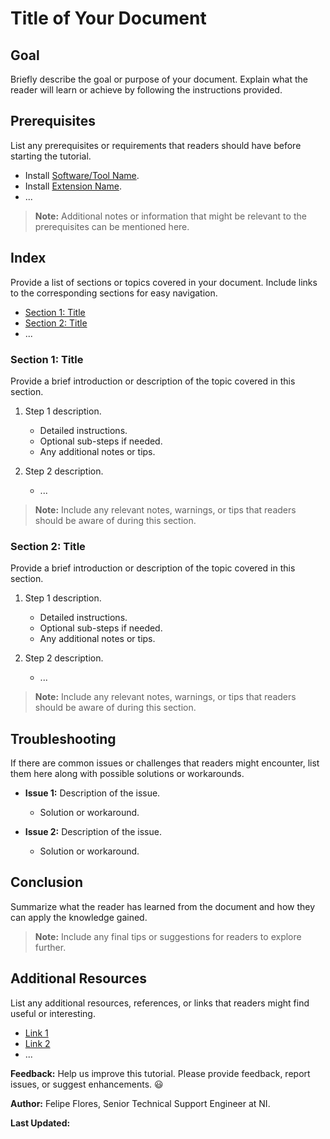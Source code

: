 # Title of Your Document

## Goal

Briefly describe the goal or purpose of your document. Explain what the reader will learn or achieve by following the instructions provided.

## Prerequisites

List any prerequisites or requirements that readers should have before starting the tutorial.

- Install [Software/Tool Name](link_to_installation_page).
- Install [Extension Name](link_to_extension_page).
- ...

> **Note:** Additional notes or information that might be relevant to the prerequisites can be mentioned here.

## Index

Provide a list of sections or topics covered in your document. Include links to the corresponding sections for easy navigation.

- [Section 1: Title](#section-1-title)
- [Section 2: Title](#section-2-title)
- ...



### Section 1: Title

Provide a brief introduction or description of the topic covered in this section.

1. Step 1 description.
    - Detailed instructions.
    - Optional sub-steps if needed.
    - Any additional notes or tips.

2. Step 2 description.
    - ...

> **Note:** Include any relevant notes, warnings, or tips that readers should be aware of during this section.



### Section 2: Title

Provide a brief introduction or description of the topic covered in this section.

1. Step 1 description.
    - Detailed instructions.
    - Optional sub-steps if needed.
    - Any additional notes or tips.

2. Step 2 description.
    - ...

> **Note:** Include any relevant notes, warnings, or tips that readers should be aware of during this section.



## Troubleshooting

If there are common issues or challenges that readers might encounter, list them here along with possible solutions or workarounds.

- **Issue 1:** Description of the issue.
    - Solution or workaround.

- **Issue 2:** Description of the issue.
    - Solution or workaround.



## Conclusion

Summarize what the reader has learned from the document and how they can apply the knowledge gained.

> **Note:** Include any final tips or suggestions for readers to explore further.



## Additional Resources

List any additional resources, references, or links that readers might find useful or interesting.

- [Link 1](URL)
- [Link 2](URL)
- ...



**Feedback:** Help us improve this tutorial. Please provide feedback, report issues, or suggest enhancements. :smiley:

**Author:** Felipe Flores, Senior Technical Support Engineer at NI.

**Last Updated:** 